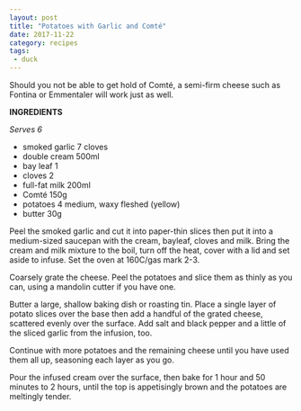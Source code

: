 ```yaml
---
layout: post
title: "Potatoes with Garlic and Comté"
date: 2017-11-22
category: recipes
tags:
 - duck
---
```


Should you not be able to get hold of Comté, a semi-firm cheese such as Fontina or Emmentaler will work just as well.

**INGREDIENTS**

*Serves 6*
* smoked garlic 7 cloves
* double cream 500ml
* bay leaf 1
* cloves 2
* full-fat milk 200ml
* Comté 150g
* potatoes 4 medium, waxy fleshed (yellow)
* butter 30g

Peel the smoked garlic and cut it into paper-thin slices then put it into a medium-sized saucepan with the cream, bayleaf, cloves and milk. Bring the cream and milk mixture to the boil, turn off the heat, cover with a lid and set aside to infuse. Set the oven at 160C/gas mark 2-3.

Coarsely grate the cheese. Peel the potatoes and slice them as thinly as you can, using a mandolin cutter if you have one.

Butter a large, shallow baking dish or roasting tin. Place a single layer of potato slices over the base then add a handful of the grated cheese, scattered evenly over the surface. Add salt and black pepper and a little of the sliced garlic from the infusion, too.

Continue with more potatoes and the remaining cheese until you have used them all up, seasoning each layer as you go.

Pour the infused cream over the surface, then bake for 1 hour and 50 minutes to 2 hours, until the top is appetisingly brown and the potatoes are meltingly tender.
